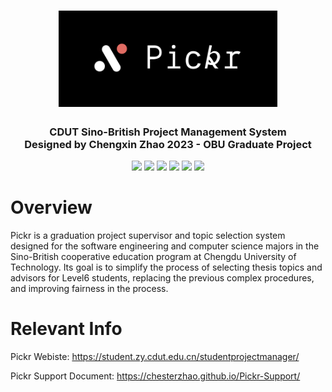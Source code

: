 <h1 align="center">
  <img src="GitHub_Resource/Logo.png" alt="Pickr" width="350">
</h1>

<h3 align="center">
  CDUT Sino-British Project Management System
  <br>
  Designed by Chengxin Zhao 2023 - OBU Graduate Project
</h3>

<div align="center">
  <img src="https://img.shields.io/badge/HTML5-E34F26.svg?logo=html5&logoColor=white">
  <img src="https://img.shields.io/badge/CSS-239120.svg?logo=css3&logoColor=white">
  <img src="https://img.shields.io/badge/JavaScript-323330.svg?logo=javascript&logoColor=F7DF1E">
  <img src="https://img.shields.io/badge/Flask-000.svg?logo=flask&logoColor=white">
  <img src="https://img.shields.io/badge/Python-14354C.svg?logo=python&logoColor=white">
  <img src="https://img.shields.io/badge/mysql-00000f.svg?logo=mysql&logoColor=white">
</div>

# Overview
Pickr is a graduation project supervisor and topic selection system designed for the software engineering and computer science majors in the Sino-British cooperative education program at Chengdu University of Technology. Its goal is to simplify the process of selecting thesis topics and advisors for Level6 students, replacing the previous complex procedures, and improving fairness in the process. 

# Relevant Info
Pickr Webiste: https://student.zy.cdut.edu.cn/studentprojectmanager/

Pickr Support Document: https://chesterzhao.github.io/Pickr-Support/
